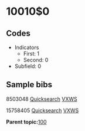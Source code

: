 # 10010$0

## Codes

-   Indicators
    -   First: 1
    -   Second: 0
-   Subfield: 0

## Sample bibs

8503048 [Quicksearch](https://search.library.yale.edu/catalog/8503048) [VXWS](http://prodorbis.library.yale.edu:7014/vxws/GetHoldingsService?bibId=8503048)

15758405 [Quicksearch](https://search.library.yale.edu/catalog/15758405) [VXWS](http://prodorbis.library.yale.edu:7014/vxws/GetHoldingsService?bibId=15758405)

**Parent topic:**[100](../../tags/100/100.md)

